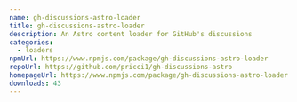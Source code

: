 ```yaml
---
name: gh-discussions-astro-loader
title: gh-discussions-astro-loader
description: An Astro content loader for GitHub's discussions
categories:
  - loaders
npmUrl: https://www.npmjs.com/package/gh-discussions-astro-loader
repoUrl: https://github.com/pricci1/gh-discussions-astro
homepageUrl: https://www.npmjs.com/package/gh-discussions-astro-loader
downloads: 43
---
```


